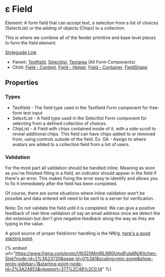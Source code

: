 # ε Field

Element: A form field that can accept text, a selection from a list of choices (SelectList) or the adding of objects (Chips) to a collection.

This is where we combine all of the feeder primitive and base level pieces to form the field element.

[Styleguide Link](https://zpl.io/boA1gkW)

* Parent: [Textfield](../../components/form/textfield-1.md), [Selectlist](../../components/form/selectlist.md), [Textarea](../../components/form/textarea.md) (All Form Components)
* Child: [Field - Content](field-content.md), [Field - Helper](field-helper.md), [Field - Container](field-container.md), [FieldShape](field-shape.md)

## Properties

### Types

* Textfield - The field type used in the Textfield Form component for free-form text input
* SelectList - A field type used in the Selectlist Form component for selecting from a defined collection of choices.
* ChipList - A Field with chips contained inside of it, with a side-scroll to reveal additional chips. This field can have chips added to or removed from, using controls outside of the field. Ex. GA - Assign to where avatars are added to a collection field from a list of users.

### Validation

For the most part all validation should be handled inline. Meaning as soon as you've finished filling in a field, an indicator should appear in the field if there's an error. This makes fixing the error easy to identify and allows you to fix it immediately after the field has been completed.

Of course, there are some situations where inline validation won’t be possible and data entered will need to be sent to a server for verification.

Note: Do not validate the field until it is completed. We can give a positive feedback of real-time validation of say an email address once we detect the dot extension but don't give negative feedback along the way as they are typing in the value.

A good source of proper field/error handling is the NN/g, [here's a good starting point](https://www.nngroup.com/articles/errors-forms-design-guidelines/).

{% embed url="https://www.figma.com/proto/VN320MmRlLNR0UmdFula6N/Kitchen-Sink?node-id=2%3A23720&page-id=0%3A1&scaling=min-zoom&show-proto-sidebar=1&starting-point-node-id=2%3A24853&viewport=377%2C48%2C0.14" %}

